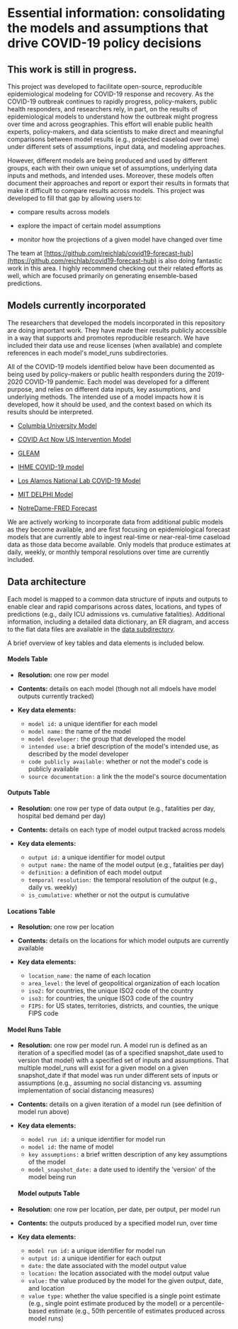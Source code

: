 # Essential information: consolidating the models and assumptions that drive COVID-19 policy decisions

## This work is still in progress.

This project was developed to facilitate open-source, reproducible epidemiological modeling for COVID-19 response and recovery.
As the COVID-19 outbreak continues to rapidly progress, policy-makers, public health responders, and researchers rely, in part, on the results of epidemiological models to understand how the outbreak might progress over time and across geographies. This effort will enable public health experts, policy-makers, and data scientists to make direct and meaningful comparisons between model results (e.g., projected caseload over time) under different sets of assumptions, input data, and modeling approaches.

However, different models are being produced and used by different groups, each with their own unique set of assumptions, underlying data inputs and methods, and intended uses. Moreover, these models often document their approaches and report or export their results in formats that make it difficult to compare results across models. This project was developed to fill that gap by allowing users to:

- compare results across models

- explore the impact of certain model assumptions

- monitor how the projections of a given model have changed over time

The team at [https://github.com/reichlab/covid19-forecast-hub](https://github.com/reichlab/covid19-forecast-hub) is also doing fantastic work in this area. I highly recommend checking out their related efforts as well, which are focused primarily on generating ensemble-based predictions.

## Models currently incorporated

The researchers that developed the models incorporated in this repository are doing important work. They have made their results publicly accessible in a way that supports and promotes reproducible research. We have included their data use and reuse licenses (when available) and complete references in each model's model_runs subdirectories.

All of the COVID-19 models identified below have been documented as being used by policy-makers or public health responders during the 2019-2020 COVID-19 pandemic. Each model was developed for a different purpose, and relies on different data inputs, key assumptions, and underlying methods. The intended use of a model impacts how it is developed, how it should be used, and the context based on which its results should be interpreted. 

- [Columbia University Model](https://github.com/shaman-lab/COVID-19Projection)

- [COVID Act Now US Intervention Model](https://covidactnow.org/)

- [GLEAM](https://uploads-ssl.webflow.com/58e6558acc00ee8e4536c1f5/5e8bab44f5baae4c1c2a75d2_GLEAM_web.pdf) 

- [IHME COVID-19 model](https://www.medrxiv.org/content/10.1101/2020.03.27.20043752v1.full.pdf)

- [Los Alamos National Lab COVID-19 Model](https://covid-19.bsvgateway.org/)

- [MIT DELPHI Model](https://www.covidanalytics.io/projections)

- [NotreDame-FRED Forecast](https://github.com/confunguido/covid19_ND_forecasting)


We are actively working to incorporate data from additional public models as they become available, and are first focusing on epidemiological forecast models that are currently able to ingest real-time or near-real-time caseload data as those data become available. Only models that produce estimates at daily, weekly, or monthly temporal resolutions over time are currently included.

## Data architecture

Each model is mapped to a common data structure of inputs and outputs to enable clear and rapid comparisons across dates, locations, and types of predictions (e.g., daily ICU admissions vs. cumulative fatalities). Additional information, including a detailed data dictionary, an ER diagram, and access to the flat data files are available in the [data subdirectory](https://github.com/Innovate-For-Health/covid-ensemble/tree/master/data).

A brief overview of key tables and data elements is included below.

#### Models Table

- **Resolution:** one row per model

- **Contents:** details on each model (though not all mdoels have model outputs currently tracked)

- **Key data elements:**

    -  `model id:` a unique identifier for each model
    -  `model name:` the name of the model
    - `model developer:` the group that developed the model
    - `intended use:` a brief description of the model's intended use, as described by the model developer
    - `code publicly available:` whether or not the model's code is publicly available
    - `source documentation:` a link the the model's source documentation


#### Outputs Table

- **Resolution:** one row per type of data output (e.g., fatalities per day, hospital bed demand per day)

- **Contents:** details on each type of model output tracked across models

- **Key data elements:**

    - `output id:` a unique identifier for model output
    - `output name:` the name of the model output (e.g., fatalities per day)
    - `definition:` a definition of each model output
    - `temporal resolution:` the temporal resolution of the output (e.g., daily vs. weekly)
    - `is_cumulative:` whether or not the output is cumulative

#### Locations Table

- **Resolution:** one row per location

- **Contents:** details on the locations for which model outputs are currently available

- **Key data elements:**

    - `location_name:` the name of each location
    - `area_level:` the level of geopolitical organization of each location 
    - `iso2:` for countries, the unique ISO2 code of the country
    - `iso3:` for countries, the unique ISO3 code of the country
    - `FIPS:` for US states, territories, districts, and counties, the unique FIPS code 

#### Model Runs Table

- **Resolution:** one row per model run. A model run is defined as an iteration of a specified model (as of a specified snapshot_date used to version that model) with a specified set of inputs and assumptions. That multiple model_runs will exist for a given model on a given snapshot_date if that model was run under different sets of inputs or assumptions (e.g., assuming no social distancing vs. assuming implementation of social distancing measures)

- **Contents:** details on a given iteration of a model run (see definition of model run above)

- **Key data elements:**

    - `model run id:` a unique identifier for model run
    - `model id:` the name of model
    - `key assumptions:` a brief written description of any key assumptions of the model
    - `model_snapshot_date:` a date used to identify the 'version' of the model being run
    
  #### Model outputs Table

- **Resolution:** one row per location, per date, per output, per model run

- **Contents:** the outputs produced by a specified model run, over time

- **Key data elements:**

    - `model run id:` a unique identifier for model run
    - `output id:` a unique identifier for each output
    - `date:` the date associated with the model output value
    - `location:` the location associated with the model output value
    - `value:` the value produced by the model for the given output, date, and location
    - `value type:` whether the value specified is a single point estimate (e.g., single point estimate produced by the model) or a percentile-based estimate (e.g., 50th percentile of estimates produced across model runs)


    
